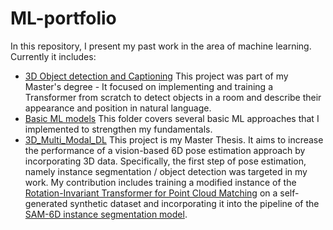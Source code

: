 # ML-portfolio

In this repository, I present my past work in the area of machine learning.
Currently it includes:
- [3D Object detection and Captioning](3D_Object_detection_and_Captioning)
  This project was part of my Master's degree - It focused on implementing and training a Transformer from scratch to detect objects in a room and describe their appearance and position in natural language.
- [Basic ML models](ML_Basic_Models)
  This folder covers several basic ML approaches that I implemented to strengthen my fundamentals.
- [3D_Multi_Modal_DL](3D_Multi_Modal_DL)
  This project is my Master Thesis. It aims to increase the performance of a vision-based 6D pose estimation approach by incorporating 3D data. Specifically, the first step of pose estimation, namely instance segmentation / object detection was targeted in my work. My contribution includes training a modified instance of the [Rotation-Invariant Transformer for Point Cloud Matching](https://github.com/haoyu94/RoITr) on a self-generated synthetic dataset and incorporating it into the pipeline of the [SAM-6D instance segmentation model](https://github.com/JiehongLin/SAM-6D/tree/main/SAM-6D/Instance_Segmentation_Model).

